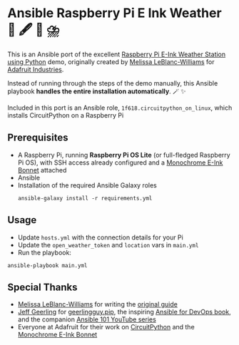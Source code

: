 # Ansible Raspberry Pi E Ink Weather 🐂 🖋️ 🥧 ⛈️

This is an Ansible port of the excellent [Raspberry Pi E-Ink Weather Station using Python](https://learn.adafruit.com/raspberry-pi-e-ink-weather-station-using-python) demo, originally created by [Melissa LeBlanc-Williams](https://learn.adafruit.com/u/MakerMelissa) for [Adafruit Industries](https://www.adafruit.com).

Instead of running through the steps of the demo manually, this Ansible playbook **handles the entire installation automatically**. 🪄 ✨

Included in this port is an Ansible role, `1f618.circuitpython_on_linux`, which installs CircuitPython on a Raspberry Pi

## Prerequisites

* A Raspberry Pi, running **Raspberry Pi OS Lite** (or full-fledged Raspberry Pi OS), with SSH access already configured and a [Monochrome E-Ink Bonnet](https://www.adafruit.com/product/4687) attached
* Ansible
* Installation of the required Ansible Galaxy roles
  ```
  ansible-galaxy install -r requirements.yml
  ```

## Usage

* Update `hosts.yml` with the connection details for your Pi
* Update the `open_weather_token` and `location` vars in `main.yml`
* Run the playbook:

```
ansible-playbook main.yml
```

## Special Thanks

* [Melissa LeBlanc-Williams](https://learn.adafruit.com/u/MakerMelissa) for writing the [original guide](https://learn.adafruit.com/raspberry-pi-e-ink-weather-station-using-python)
* [Jeff Geerling](https://www.jeffgeerling.com) for [geerlingguy.pip](https://galaxy.ansible.com/geerlingguy/pip),  the inspiring [Ansible for DevOps book](https://www.ansiblefordevops.com), and the companion [Ansible 101 YouTube series](https://www.youtube.com/watch?v=goclfp6a2IQ&list=PL2_OBreMn7FqZkvMYt6ATmgC0KAGGJNAN)
* Everyone at Adafruit for their work on [CircuitPython](https://circuitpython.org) and the [Monochrome E-Ink Bonnet](https://www.adafruit.com/product/4687)
